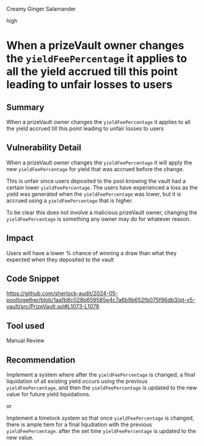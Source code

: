 Creamy Ginger Salamander

high

# When a prizeVault owner changes the `yieldFeePercentage` it applies to all the yield accrued till this point leading to unfair losses to users

## Summary
When a prizeVault owner changes the `yieldFeePercentage` it applies to all the yield accrued till this point leading to unfair losses to users

## Vulnerability Detail
When a prizeVault owner changes the `yieldFeePercentage` it will apply the new `yieldFeePercentage` for yield that was accrued before the change.

This is unfair since users deposited to the pool knowing the vault had a certain lower `yieldFeePercentage`. The users have experienced a loss as the yield was generated when the `yieldFeePercentage` was lower, but it is accrued using a `yieldFeePercentage` that is higher. 

To be clear this does not involve a malicious prizeVault owner, changing the `yieldFeePercentage` is something any owner may do for whatever reason.

## Impact
Users will have a lower % chance of winning a draw than what they expected when they deposited to the vault



## Code Snippet
https://github.com/sherlock-audit/2024-05-pooltogether/blob/1aa1b8c028b659585e4c7a6b9b652fb075f86db3/pt-v5-vault/src/PrizeVault.sol#L1073-L1079

## Tool used

Manual Review

## Recommendation
Implement a system where after the `yieldFeePercentage` is changed, a final liquidation of all existing yield occurs using the previous `yieldFeePercentage`, and then the  `yieldFeePercentage` is updated to the new value for future yield liquidations.

or

Implement a timelock system so that once `yieldFeePercentage` is changed, there is ample tiem for a final liqudiation with the previous `yieldFeePercentage`. after the set time `yieldFeePercentage` is updated to the new value.

